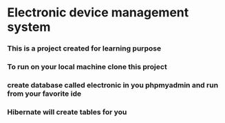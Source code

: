 # Electronic device management system

### This is a project created for learning purpose

### To run on your local machine clone this project

### create database called electronic in you phpmyadmin and run from your favorite ide

### Hibernate will create tables for you
